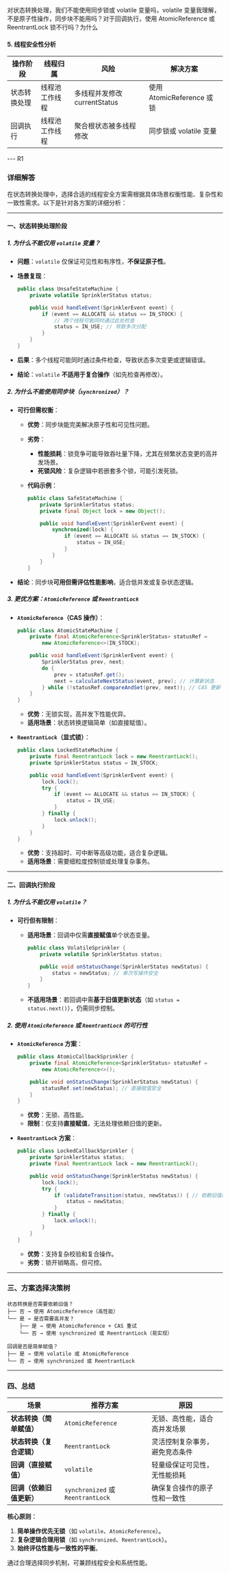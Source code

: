 对状态转换处理，我们不能使用同步锁或 volatile 变量吗，volatile 变量我理解，不是原子性操作，同步块不能用吗？对于回调执行，使用 AtomicReference 或 ReentrantLock 锁不行吗？为什么

#### **5. 线程安全性分析**

| **操作阶段** | **线程归属**   | **风险**                     | **解决方案**              |
| ------------ | -------------- | ---------------------------- | ------------------------- |
| 状态转换处理 | 线程池工作线程 | 多线程并发修改 currentStatus | 使用 AtomicReference 或锁 |
| 回调执行     | 线程池工作线程 | 聚合根状态被多线程修改       | 同步锁或 volatile 变量    |

--- R1

### 详细解答

在状态转换处理中，选择合适的线程安全方案需根据具体场景权衡性能、复杂性和一致性需求。以下是针对各方案的详细分析：

---

#### **一、状态转换处理阶段**

##### **1. 为什么不能仅用 `volatile` 变量？**

- **问题**：`volatile` 仅保证可见性和有序性，**不保证原子性**。
- **场景复现**：

  ```java
  public class UnsafeStateMachine {
      private volatile SprinklerStatus status;

      public void handleEvent(SprinklerEvent event) {
          if (event == ALLOCATE && status == IN_STOCK) {
              // 两个线程可能同时通过此处检查
              status = IN_USE; // 导致多次分配
          }
      }
  }
  ```

- **后果**：多个线程可能同时通过条件检查，导致状态多次变更或逻辑错误。
- **结论**：`volatile` **不适用于复合操作**（如先检查再修改）。

##### **2. 为什么不能使用同步块（`synchronized`）？**

- **可行但需权衡**：

  - **优势**：同步块能完美解决原子性和可见性问题。
  - **劣势**：
    - **性能损耗**：锁竞争可能导致吞吐量下降，尤其在频繁状态变更的高并发场景。
    - **死锁风险**：复杂逻辑中若嵌套多个锁，可能引发死锁。
  - **代码示例**：

    ```java
    public class SafeStateMachine {
        private SprinklerStatus status;
        private final Object lock = new Object();

        public void handleEvent(SprinklerEvent event) {
            synchronized(lock) {
                if (event == ALLOCATE && status == IN_STOCK) {
                    status = IN_USE;
                }
            }
        }
    }
    ```

- **结论**：同步块**可用但需评估性能影响**，适合低并发或复杂状态逻辑。

##### **3. 更优方案：`AtomicReference` 或 `ReentrantLock`**

- **`AtomicReference`（CAS 操作）**：

  ```java
  public class AtomicStateMachine {
      private final AtomicReference<SprinklerStatus> statusRef =
          new AtomicReference<>(IN_STOCK);

      public void handleEvent(SprinklerEvent event) {
          SprinklerStatus prev, next;
          do {
              prev = statusRef.get();
              next = calculateNextStatus(event, prev); // 计算新状态
          } while (!statusRef.compareAndSet(prev, next)); // CAS 更新
      }
  }
  ```

  - **优势**：无锁实现，高并发下性能优异。
  - **适用场景**：状态转换逻辑简单（如直接赋值）。

- **`ReentrantLock`（显式锁）**：

  ```java
  public class LockedStateMachine {
      private final ReentrantLock lock = new ReentrantLock();
      private SprinklerStatus status = IN_STOCK;

      public void handleEvent(SprinklerEvent event) {
          lock.lock();
          try {
              if (event == ALLOCATE && status == IN_STOCK) {
                  status = IN_USE;
              }
          } finally {
              lock.unlock();
          }
      }
  }
  ```

  - **优势**：支持超时、可中断等高级功能，适合复杂逻辑。
  - **适用场景**：需要细粒度控制锁或处理复杂事务。

---

#### **二、回调执行阶段**

##### **1. 为什么不能仅用 `volatile`？**

- **可行但有限制**：

  - **适用场景**：回调中仅需**直接赋值**单个状态变量。

    ```java
    public class VolatileSprinkler {
        private volatile SprinklerStatus status;

        public void onStatusChange(SprinklerStatus newStatus) {
            status = newStatus; // 单次写操作安全
        }
    }
    ```

  - **不适用场景**：若回调中需**基于旧值更新状态**（如 `status = status.next()`），仍需同步控制。

##### **2. 使用 `AtomicReference` 或 `ReentrantLock` 的可行性**

- **`AtomicReference` 方案**：

  ```java
  public class AtomicCallbackSprinkler {
      private final AtomicReference<SprinklerStatus> statusRef =
          new AtomicReference<>();

      public void onStatusChange(SprinklerStatus newStatus) {
          statusRef.set(newStatus); // 直接赋值安全
      }
  }
  ```

  - **优势**：无锁、高性能。
  - **限制**：仅支持**直接赋值**，无法处理依赖旧值的更新。

- **`ReentrantLock` 方案**：

  ```java
  public class LockedCallbackSprinkler {
      private SprinklerStatus status;
      private final ReentrantLock lock = new ReentrantLock();

      public void onStatusChange(SprinklerStatus newStatus) {
          lock.lock();
          try {
              if (validateTransition(status, newStatus)) { // 依赖旧值的校验
                  status = newStatus;
              }
          } finally {
              lock.unlock();
          }
      }
  }
  ```

  - **优势**：支持复杂校验和复合操作。
  - **劣势**：锁开销略高，但可控。

---

### **三、方案选择决策树**

```text
状态转换是否需要依赖旧值？
├── 否 → 使用 AtomicReference（高性能）
└── 是 → 是否需要高并发？
    ├── 是 → 使用 AtomicReference + CAS 重试
    └── 否 → 使用 synchronized 或 ReentrantLock（易实现）

回调是否是简单赋值？
├── 是 → 使用 volatile 或 AtomicReference
└── 否 → 使用 synchronized 或 ReentrantLock
```

---

### **四、总结**

| **场景**                 | **推荐方案**                      | **原因**                       |
| ------------------------ | --------------------------------- | ------------------------------ |
| **状态转换（简单赋值）** | `AtomicReference`                 | 无锁、高性能，适合高并发场景   |
| **状态转换（复合逻辑）** | `ReentrantLock`                   | 灵活控制复杂事务，避免竞态条件 |
| **回调（直接赋值）**     | `volatile`                        | 轻量级保证可见性，无性能损耗   |
| **回调（依赖旧值更新）** | `synchronized` 或 `ReentrantLock` | 确保复合操作的原子性和一致性   |

**核心原则**：

1. **简单操作优先无锁**（如 `volatile`、`AtomicReference`）。
2. **复杂逻辑合理用锁**（如 `synchronized`、`ReentrantLock`）。
3. **始终评估性能与一致性的平衡**。

通过合理选择同步机制，可兼顾线程安全和系统性能。
